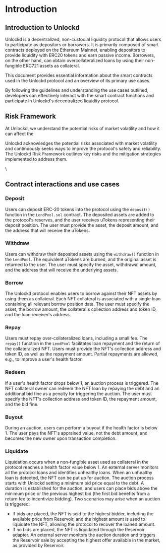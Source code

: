 # Introduction

## Introduction to Unlockd

Unlockd is a decentralized, non-custodial liquidity protocol that allows users to participate as depositors or borrowers. It is primarily composed of smart contracts deployed on the Ethereum Mainnet, enabling depositors to provide liquidity with ERC20 tokens and earn passive income. Borrowers, on the other hand, can obtain overcollateralized loans by using their non-fungible ERC721 assets as collateral.&#x20;

This document provides essential information about the smart contracts used in the Unlockd protocol and an overview of its primary use cases.&#x20;

By following the guidelines and understanding the use cases outlined, developers can effectively interact with the smart contract functions and participate in Unlockd's decentralized liquidity protocol.



## Risk Framework

At Unlockd, we understand the potential risks of market volatility and how it can affect the&#x20;

Unlockd acknowledges the potential risks associated with market volatility and continuously seeks ways to improve the protocol's safety and reliability. The Unlockd Risk Framework outlines key risks and the mitigation strategies implemented to address them.

\


## Contract interactions and use cases

### Deposit

Users can deposit ERC-20 tokens into the protocol using the `deposit()` function in the `LendPool.sol` contract. The deposited assets are added to the protocol's reserves, and the user receives uTokens representing their deposit position. The user must provide the asset, the deposit amount, and the address that will receive the uTokens.

### Withdraw

Users can withdraw their deposited assets using the `withdraw()` function in the `LendPool`. The equivalent uTokens are burned, and the original asset is returned to the user. The user must specify the asset, withdrawal amount, and the address that will receive the underlying assets.

### Borrow

The Unlockd protocol enables users to borrow against their NFT assets by using them as collateral. Each NFT collateral is associated with a single loan containing all relevant borrow position data. The user must specify the asset, the borrow amount, the collateral's collection address and token ID, and the loan receiver's address.

### Repay

Users must repay over-collateralized loans, including a small fee. The `repay()` function in the `LendPool` facilitates loan repayment and the return of the collateralized NFT. Users must provide the NFT's collection address and token ID, as well as the repayment amount. Partial repayments are allowed, e.g., to improve a user's health factor.

### Redeem

If a user's health factor drops below 1, an auction process is triggered. The NFT collateral owner can redeem the NFT loan by repaying the debt and an additional bid fine as a penalty for triggering the auction. The user must specify the NFT's collection address and token ID, the repayment amount, and the bid fine.

### Buyout

During an auction, users can perform a buyout if the health factor is below 1. The user pays the NFT's appraised value, not the debt amount, and becomes the new owner upon transaction completion.

### Liquidate

Liquidation occurs when a non-fungible asset used as collateral in the protocol reaches a health factor value below 1. An external server monitors all the protocol loans and identifies unhealthy loans. When an unhealthy loan is detected, the NFT can be put up for auction. The auction process starts with Unlockd setting a minimum bid price equal to the debt. A duration is established for the auction, and users can place bids above the minimum price or the previous highest bid (the first bid benefits from a return fee to incentivize bidding). Two scenarios may arise when an auction is triggered:

* If bids are placed, the NFT is sold to the highest bidder, including the available price from Reservoir, and the highest amount is used to liquidate the NFT, allowing the protocol to recover the loaned amount.
* If no bids are placed, the NFT is liquidated through the Reservoir adapter. An external server monitors the auction duration and triggers the Reservoir sale by accepting the highest offer available in the market, as provided by Reservoir.
